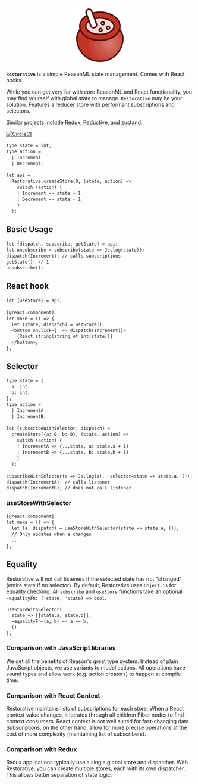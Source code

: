 <p align="center">
  <img width="160" src="restorative.png" />
</p>

**`Restorative`** is a simple ReasonML state management. Comes with React hooks.

While you can get very far with core ReasonML and React functionality, you may find yourself with global state to manage. `Restorative` may be your solution. Features a reducer store with performant subscriptions and selectors.

Similar projects include [Redux](https://redux.js.org/), [Reductive](https://github.com/reasonml-community/reductive), and [zustand](https://github.com/react-spring/zustand).

[![CircleCI](https://circleci.com/gh/paulshen/restorative/tree/master.svg?style=svg)](https://circleci.com/gh/paulshen/restorative/tree/master)


```re
type state = int;
type action =
  | Increment
  | Decrement;

let api =
  Restorative.createStore(0, (state, action) =>
    switch (action) {
    | Increment => state + 1
    | Decrement => state - 1
    }
  );
```

## Basic Usage

```re
let {dispatch, subscribe, getState} = api;
let unsubscribe = subscribe(state => Js.log(state));
dispatch(Increment); // calls subscriptions
getState(); // 1
unsubscribe();
```

## React hook

```re
let {useStore} = api;

[@react.component]
let make = () => {
  let (state, dispatch) = useStore();
  <button onClick={_ => dispatch(Increment)}>
    {React.string(string_of_int(state))}
  </button>;
};
```

## Selector

```re
type state = {
  a: int,
  b: int,
};
type action =
  | IncrementA
  | IncrementB;

let {subscribeWithSelector, dispatch} =
  createStore({a: 0, b: 0}, (state, action) =>
    switch (action) {
    | IncrementA => {...state, a: state.a + 1}
    | IncrementB => {...state, b: state.b + 1}
    }
  );

subscribeWithSelector(a => Js.log(a), ~selector=state => state.a, ());
dispatch(IncrementA); // calls listener
dispatch(IncrementB); // does not call listener
```

### useStoreWithSelector

```re
[@react.component]
let make = () => {
  let (a, dispatch) = useStoreWithSelector(state => state.a, ());
  // Only updates when a changes
  ...
};
```

## Equality

Restorative will not call listeners if the selected state has not "changed" (entire state if no selector). By default, Restorative uses `Object.is` for equality checking. All `subscribe` and `useStore` functions take an optional `~equalityFn: ('state, 'state) => bool`.

```re
useStoreWithSelector(
  state => [|state.a, state.b|],
  ~equalityFn=(a, b) => a == b,
  ()
);
```

### Comparison with JavaScript libraries

We get all the benefits of Reason's great type system. Instead of plain JavaScript objects, we use variants to model actions. All operations have sound types and allow work (e.g. action creators) to happen at compile time.

### Comparison with React Context

Restorative maintains lists of subscriptions for each store. When a React context value changes, it iterates through all children Fiber nodes to find context consumers. React context is not well suited for fast-changing data. Subscriptions, on the other hand, allow for more precise operations at the cost of more complexity (maintaining list of subscribers).

### Comparison with Redux

Redux applications typically use a single global store and dispatcher. With Restorative, you can create multiple stores, each with its own dispatcher. This allows better separation of state logic.
